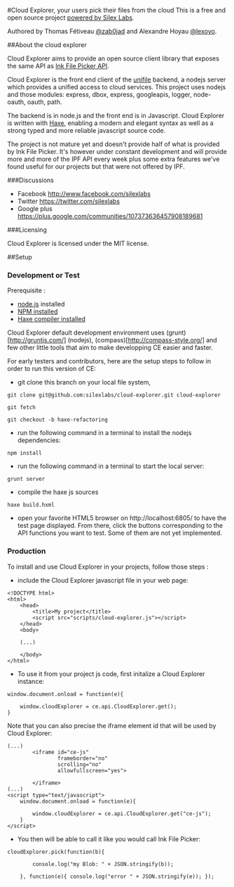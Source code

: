 #Cloud Explorer, your users pick their files from the cloud
This is a free and open source project [powered by Silex Labs](http://www.silexlabs.org/).

Authored by Thomas Fétiveau [@zab0jad](https://twitter.com/zab0jad) and Alexandre Hoyau [@lexoyo](https://twitter.com/lexoyo).

##About the cloud explorer

Cloud Explorer aims to provide an open source client library that exposes the same API as [Ink File Picker API](https://developers.inkfilepicker.com/docs/web/).

Cloud Explorer is the front end client of the [unifile](https://github.com/silexlabs/unifile) backend, a nodejs server which provides a unified access to cloud services. This project uses nodejs and those modules: express, dbox, express, googleapis, logger, node-oauth, oauth, path.

The backend is in node.js and the front end is in Javascript. Cloud Explorer is written with [Haxe](http://www.haxe.org), enabling a modern and elegant syntax as well as a strong typed and more reliable javascript source code.

The project is not mature yet and doesn't provide half of what is provided by Ink File Picker. It's however under constant development and will provide more and more of the IPF API every week plus some extra features we've found useful for our projects but that were not offered by IPF.

###Discussions

* Facebook http://www.facebook.com/silexlabs
* Twitter https://twitter.com/silexlabs
* Google plus https://plus.google.com/communities/107373636457908189681

###Licensing

Cloud Explorer is licensed under the MIT license.

##Setup

### Development or Test

Prerequisite :

* [node.js](http://nodejs.org/) installed
* [NPM installed](https://npmjs.org/)
* [Haxe compiler installed](http://haxe.org/download)

Cloud Explorer default development environment uses (grunt)[http://gruntjs.com/] (nodejs), (compass)[http://compass-style.org/] and few other little tools that aim to make developping CE easier and faster.

For early testers and contributors, here are the setup steps to follow in order to run this version of CE:

 - git clone this branch on your local file system,
```
git clone git@github.com:silexlabs/cloud-explorer.git cloud-explorer

git fetch

git checkout -b haxe-refactoring
```

 - run the following command in a terminal to install the nodejs dependencies:
```
npm install
```

 - run the following command in a terminal to start the local server:
```
grunt server
```

 - compile the haxe js sources
```
haxe build.hxml
```

 - open your favorite HTML5 browser on http://localhost:6805/ to have the test page displayed. From there, click the buttons corresponding to the API functions you want to test. Some of them are not yet implemented.

### Production

To install and use Cloud Explorer in your projects, follow those steps :

 - include the Cloud Explorer javascript file in your web page:
```
<!DOCTYPE html>
<html>
    <head>
        <title>My project</title>
        <script src="scripts/cloud-explorer.js"></script>
    </head>
    <body>

    (...)

    </body>
</html>
```

 - To use it from your project js code, first initalize a Cloud Explorer instance:
```
window.document.onload = function(e){

	window.cloudExplorer = ce.api.CloudExplorer.get();
}
```

Note that you can also precise the iframe element id that will be used by Cloud Explorer:
```
(...)
		<iframe id="ce-js"
                frameborder="no" 
                scrolling="no"
                allowfullscreen="yes">

        </iframe>
(...)
<script type="text/javascript">
	window.document.onload = function(e){

		window.cloudExplorer = ce.api.CloudExplorer.get("ce-js");
	}
</script>
```

 - You then will be able to call it like you would call Ink File Picker:
```
cloudExplorer.pick(function(b){

        console.log("my Blob: " + JSON.stringify(b));

    }, function(e){ console.log("error " + JSON.stringify(e)); });
``` 


